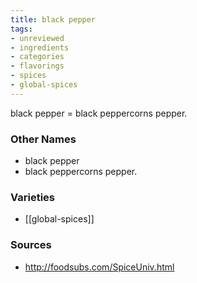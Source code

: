 ```yaml
---
title: black pepper
tags:
- unreviewed
- ingredients
- categories
- flavorings
- spices
- global-spices
---
```

black pepper = black peppercorns pepper.

### Other Names

* black pepper
* black peppercorns pepper.

### Varieties

* [[global-spices]]

### Sources
* http://foodsubs.com/SpiceUniv.html
